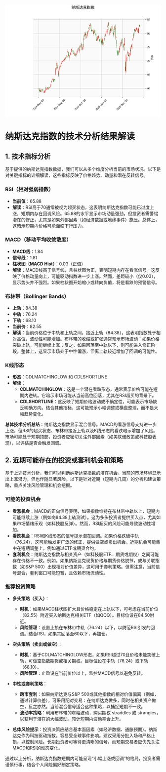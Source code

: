 ![图](NDAQ.png)

# 纳斯达克指数的技术分析结果解读

## 1. 技术指标分析
基于提供的纳斯达克指数数据，我们可以从多个维度分析当前的市场状况。以下是对关键指标的详细解读，这些指标反映了价格趋势、动量和潜在反转信号。

### RSI（相对强弱指数）
- **当前值**：65.88
- **解读**：RSI高于70通常被视为超买状态，这表明纳斯达克指数可能已过度上涨，短期内存在回调风险。65.88的水平显示市场动量强劲，但投资者需警惕潜在的修正，尤其是如果外部因素（如经济数据或地缘事件）施压。总体上，这暗示短期内价格可能面临下行压力。

### MACD（移动平均收敛散度）
- **MACD线**：1.84
- **信号线**：1.81
- **柱状图（MACD Hist）**：0.03（正值）
- **解读**：MACD线高于信号线，且柱状图为正，表明短期内存在看涨信号。这反映了价格动量向上，可能驱动指数进一步上涨。然而，差距较小（仅0.03），显示势头并不强烈。如果柱状图开始缩小或转向负值，将是看跌的预警信号。

### 布林带（Bollinger Bands）
- **上轨**：84.38
- **中轨**：76.24
- **下轨**：68.10
- **当前价**：82.55
- **解读**：当前价格位于中轨和上轨之间，接近上轨（84.38），这表明指数处于相对高位，波动性可能增加。布林带的收缩或扩张通常预示市场波动：如果价格突破上轨，可能继续上涨；反之，如果回落至中轨以下，则可能进入修正阶段。整体上，这显示市场处于中性偏涨，但离上轨较近增加了回调的可能性。

### K线形态
- **形态**：CDLMATCHINGLOW 和 CDLSHORTLINE
- **解读**：
  - **CDLMATCHINGLOW**：这是一个潜在看跌形态，通常表示价格可能在短期内逆转。它暗示市场可能从当前高位回落，尤其在RSI超买的背景下。
  - **CDLSHORTLINE**：这反映了短期价格波动或不确定性，可能表示市场缺乏明确方向。结合其他指标，这可能预示小幅调整或横盘整理，而不是大幅趋势变化。

**总体技术分析总结**：纳斯达克指数显示混合信号。MACD的看涨信号支持进一步上涨，但RSI的超买状态、布林带接近上轨以及K线形态的看跌暗示增加了风险。市场可能处于短期顶部，投资者应密切关注外部因素（如美联储政策或科技股表现），以评估是否会触发回调。

## 2. 近期可能存在的投资或套利机会和策略
基于上述技术分析，我们可以判断纳斯达克指数的潜在机会。当前的市场环境显示出上涨潜力，但也伴随显著风险。以下是针对近期（短期内几周）的分析和建议策略，重点关注风险管理和机会挖掘。

### 可能的投资机会
- **看涨机会**：MACD的正向信号表明，如果指数维持在布林带中轨以上，短期内可能继续上涨（例如向84.38上轨测试）。这为多头投资者提供买入点，尤其如果市场情绪乐观（如科技股反弹）。然而，RSI超买的风险可能导致波动性增加。
- **看跌机会**：RSI和K线形态的信号提示潜在回调。如果价格跌破中轨（76.24），这可能触发更广泛的修正，提供做空或卖出机会。近期机会可能集中在短期调整上，例如通过ETF或期货合约。
- **套利机会**：纳斯达克指数与相关资产（如科技股ETF、期货或期权）之间可能存在价格不一致。例如，如果纳斯达克现货价格与期货价格脱节，或与关联指数（如S&P 500）出现相对价值差异，这可用于套利策略。但需注意，当前信号混合，套利窗口可能短暂，且依赖市场流动性。

### 推荐投资策略
- **多头策略（买入）**：
  - **时机**：如果MACD柱状图扩大且价格稳定在上轨以下，可考虑在当前价位（82.55）附近买入纳斯达克相关ETF（如QQQ）。目标位设在84.50附近。
  - **风险管理**：设置止损在布林带中轨（76.24）以下，以防范RSI引发的回调。结合RSI，如果其回落至60以下，再加仓。
  
- **空头策略（卖出或做空）**：
  - **时机**：基于CDLMATCHINGLOW形态，如果RSI超过70且价格未能突破上轨，可做空指数期货或相关期权。目标位设在中轨（76.24）或下轨（68.10）。
  - **风险管理**：止盈设在当前价位以上，监控MACD信号以避免反转。

- **中性或套利策略**：
  - **跨市套利**：如果纳斯达克与S&P 500或其他指数的相对价值偏离（例如，通过计算价差），可采用配对交易：在纳斯达克做多，同时在相关资产做空，反之亦然。当前混合信号适合这种策略，以捕捉短期不一致。
  - **波动率策略**：利用布林带的窄幅波动，购买期权 straddles 或 strangles，以获利于潜在的大幅波动。预计短期内波动率会上升。

- **总体风险提示**：投资决策应结合基本面因素（如经济数据、通胀预期）。纳斯达克作为科技驱动指数，容易受全球事件影响。建议采用分批入场和严格止损，以控制风险。长期投资者可等待更清晰的信号，而短期交易者应优先关注MACD和RSI的动态变化。

通过以上分析，纳斯达克指数短期内可能呈现“小幅上涨或回调”的格局，投资者需谨慎行事，结合个人风险偏好制定策略。